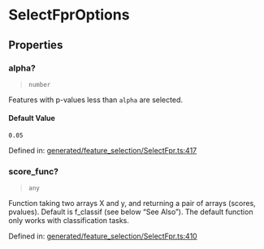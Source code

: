# SelectFprOptions

## Properties

### alpha?

> `number`

Features with p-values less than `alpha` are selected.

#### Default Value

`0.05`

Defined in:  [generated/feature\_selection/SelectFpr.ts:417](https://github.com/transitive-bullshit/scikit-learn-ts/blob/122b3c0/packages/sklearn/src/generated/feature_selection/SelectFpr.ts#L417)

### score\_func?

> `any`

Function taking two arrays X and y, and returning a pair of arrays (scores, pvalues). Default is f\_classif (see below “See Also”). The default function only works with classification tasks.

Defined in:  [generated/feature\_selection/SelectFpr.ts:410](https://github.com/transitive-bullshit/scikit-learn-ts/blob/122b3c0/packages/sklearn/src/generated/feature_selection/SelectFpr.ts#L410)
